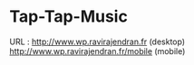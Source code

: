Tap-Tap-Music
=============

URL : 
http://www.wp.ravirajendran.fr (desktop)
http://www.wp.ravirajendran.fr/mobile (mobile)
